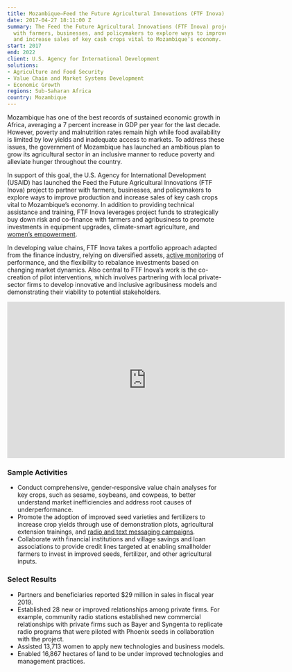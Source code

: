 ```yaml
---
title: Mozambique—Feed the Future Agricultural Innovations (FTF Inova)
date: 2017-04-27 18:11:00 Z
summary: The Feed the Future Agricultural Innovations (FTF Inova) project partners
  with farmers, businesses, and policymakers to explore ways to improve production
  and increase sales of key cash crops vital to Mozambique’s economy.
start: 2017
end: 2022
client: U.S. Agency for International Development
solutions:
- Agriculture and Food Security
- Value Chain and Market Systems Development
- Economic Growth
regions: Sub-Saharan Africa
country: Mozambique
---
```


Mozambique has one of the best records of sustained economic growth in Africa, averaging a 7 percent increase in GDP per year for the last decade. However, poverty and malnutrition rates remain high while food availability is limited by low yields and inadequate access to markets. To address these issues, the government of Mozambique has launched an ambitious plan to grow its agricultural sector in an inclusive manner to reduce poverty and alleviate hunger throughout the country.

In support of this goal, the U.S. Agency for International Development (USAID) has launched the Feed the Future Agricultural Innovations (FTF Inova) project to partner with farmers, businesses, and policymakers to explore ways to improve production and increase sales of key cash crops vital to Mozambique’s economy. In addition to providing technical assistance and training, FTF Inova leverages project funds to strategically buy down risk and co-finance with farmers and agribusiness to promote investments in equipment upgrades, climate-smart agriculture, and [women’s empowerment](https://www.agrilinks.org/post/leveraging-gender-norms-and-private-sector-partnerships-increase-womens-use-agricultural-inputs).

In developing value chains, FTF Inova takes a portfolio approach adapted from the finance industry, relying on diversified assets, [active monitoring](https://www.marketlinks.org/post/prove-and-improve-adapting-monitoring-evaluation-and-learning-mel-better-support-business) of performance, and the flexibility to rebalance investments based on changing market dynamics. Also central to FTF Inova’s work is the co-creation of pilot interventions, which involves partnering with local private-sector firms to develop innovative and inclusive agribusiness models and demonstrating their viability to potential stakeholders.

<iframe src="https://player.vimeo.com/video/293339688" width="640" height="360" frameborder="0" allowfullscreen></iframe>

### Sample Activities

* Conduct comprehensive, gender-responsive value chain analyses for key crops, such as sesame, soybeans, and cowpeas, to better understand market inefficiencies and address root causes of underperformance.
* Promote the adoption of improved seed varieties and fertilizers to increase crop yields through use of demonstration plots, agricultural extension trainings, and [radio and text messaging campaigns](https://medium.com/@FeedtheFuture/radios-help-businesses-reach-smallholder-farmers-ad64dd560625).
* Collaborate with financial institutions and village savings and loan associations to provide credit lines targeted at enabling smallholder farmers to invest in improved seeds, fertilizer, and other agricultural inputs.

### Select Results

* Partners and beneficiaries reported $29 million in sales in fiscal year 2019.
* Established 28 new or improved relationships among private firms. For example, community radio stations established new commercial relationships with private firms such as Bayer and Syngenta to replicate radio programs that were piloted with Phoenix seeds in collaboration with the project.
* Assisted 13,713 women to apply new technologies and business models. 
* Enabled 16,867 hectares of land to be under improved technologies and management practices.
